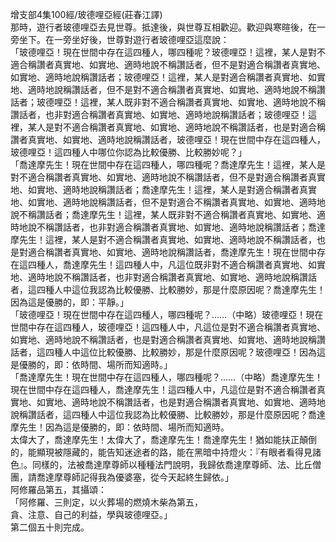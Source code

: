 增支部4集100經/玻德哩亞經(莊春江譯)  
那時，遊行者玻德哩亞去見世尊。抵達後，與世尊互相歡迎。歡迎與寒暄後，在一旁坐下。在一旁坐好後，世尊對遊行者玻德哩亞這麼說：  
「玻德哩亞！現在世間中存在這四種人，哪四種呢？玻德哩亞！這裡，某人是對不適合稱讚者真實地、如實地、適時地說不稱讚話者，但不是對適合稱讚者真實地、如實地、適時地說稱讚話者；玻德哩亞！這裡，某人是對適合稱讚者真實地、如實地、適時地說稱讚話者，但不是對不適合稱讚者真實地、如實地、適時地說不稱讚話者；玻德哩亞！這裡，某人既非對不適合稱讚者真實地、如實地、適時地說不稱讚話者，也非對適合稱讚者真實地、如實地、適時地說稱讚話者；玻德哩亞！這裡，某人是對不適合稱讚者真實地、如實地、適時地說不稱讚話者，也是對適合稱讚者真實地、如實地、適時地說稱讚話者，玻德哩亞！現在世間中存在這四種人，玻德哩亞！這四種人中哪位你認為比較優勝、比較勝妙呢？」  
「喬達摩先生！現在世間中存在這四種人，哪四種呢？喬達摩先生！這裡，某人是對不適合稱讚者真實地、如實地、適時地說不稱讚話者，但不是對適合稱讚者真實地、如實地、適時地說稱讚話者；喬達摩先生！這裡，某人是對適合稱讚者真實地、如實地、適時地說稱讚話者，但不是對適合不稱讚者真實地、如實地、適時地說不稱讚話者；喬達摩先生！這裡，某人既非對不適合稱讚者真實地、如實地、適時地說不稱讚話者，也非對適合稱讚者真實地、如實地、適時地說稱讚話者；喬達摩先生！這裡，某人是對不適合稱讚者真實地、如實地、適時地說不稱讚話者，也是對適合稱讚者真實地、如實地、適時地說稱讚話者，喬達摩先生！現在世間中存在這四種人，喬達摩先生！這四種人中，凡這位既非對不適合稱讚者真實地、如實地、適時地說不稱讚話者，也非對適合稱讚者真實地、如實地、適時地說稱讚話者，這四種人中這位我認為比較優勝、比較勝妙，那是什麼原因呢？喬達摩先生！因為這是優勝的，即：平靜。」  
「玻德哩亞！現在世間中存在這四種人，哪四種呢？……（中略）玻德哩亞！現在世間中存在這四種人，玻德哩亞！這四種人中，凡這位是對不適合稱讚者真實地、如實地、適時地說不稱讚話者，也是對適合稱讚者真實地、如實地、適時地說稱讚話者，這四種人中這位比較優勝、比較勝妙，那是什麼原因呢？玻德哩亞！因為這是優勝的，即：依時間、場所而知適時。」  
「喬達摩先生！現在世間中存在這四種人，哪四種呢？……（中略）喬達摩先生！現在世間中存在這四種人，喬達摩先生！這四種人中，凡這位是對不適合稱讚者真實地、如實地、適時地說不稱讚話者，也是對適合稱讚者真實地、如實地、適時地說稱讚話者，這四種人中這位我認為比較優勝、比較勝妙，那是什麼原因呢？喬達摩先生！因為這是優勝的，即：依時間、場所而知適時。  
太偉大了，喬達摩先生！太偉大了，喬達摩先生！喬達摩先生！猶如能扶正顛倒的，能顯現被隱藏的，能告知迷途者的路，能在黑暗中持燈火：『有眼者看得見諸色』。同樣的，法被喬達摩尊師以種種法門說明，我歸依喬達摩尊師、法、比丘僧團，請喬達摩尊師記得我為優婆塞，從今天起終生歸依。」  
阿修羅品第五，其攝頌：  
「阿修羅、三則定，以火葬場的燃燒木柴為第五，  
貪、注意、自己的利益，學與玻德哩亞。」  
第二個五十則完成。  
  
  
